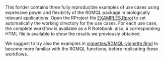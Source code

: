 This forlder contains three fully reproducible examples of use cases using expressive power and flexibility of the RGMQL package in biologically relevant applications.
Open the RProject file [EXAMPLES.Rproj](EXAMPLES.Rproj) to set automatically the working directory for the use cases.
For each use case, the complete workflow is available as a R Notebook: also, a corresponding HTML file is available to show the results we previously obtained.


We suggest to try also the examples in [vignettes/RGMQL-vignette.Rmd](vignettes/RGMQL-vignette.Rmd) to become more familiar with the RGMQL functions, before replicating these workflows. 
